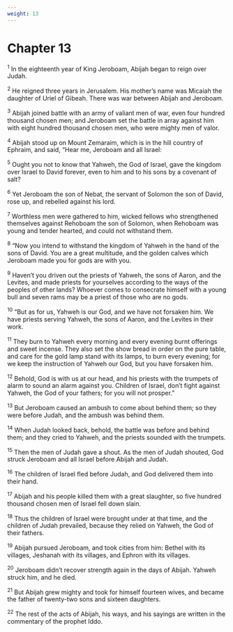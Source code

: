 ```yaml
---
weight: 13
---
```


# Chapter 13

<sup>1</sup> In the eighteenth year of King Jeroboam, Abijah began to reign over Judah. 

<sup>2</sup> He reigned three years in Jerusalem. His mother’s name was Micaiah the daughter of Uriel of Gibeah. There was war between Abijah and Jeroboam. 

<sup>3</sup> Abijah joined battle with an army of valiant men of war, even four hundred thousand chosen men; and Jeroboam set the battle in array against him with eight hundred thousand chosen men, who were mighty men of valor. 

<sup>4</sup> Abijah stood up on Mount Zemaraim, which is in the hill country of Ephraim, and said, “Hear me, Jeroboam and all Israel: 

<sup>5</sup> Ought you not to know that Yahweh, the God of Israel, gave the kingdom over Israel to David forever, even to him and to his sons by a covenant of salt? 

<sup>6</sup> Yet Jeroboam the son of Nebat, the servant of Solomon the son of David, rose up, and rebelled against his lord. 

<sup>7</sup> Worthless men were gathered to him, wicked fellows who strengthened themselves against Rehoboam the son of Solomon, when Rehoboam was young and tender hearted, and could not withstand them. 

<sup>8</sup> “Now you intend to withstand the kingdom of Yahweh in the hand of the sons of David. You are a great multitude, and the golden calves which Jeroboam made you for gods are with you. 

<sup>9</sup> Haven’t you driven out the priests of Yahweh, the sons of Aaron, and the Levites, and made priests for yourselves according to the ways of the peoples of other lands? Whoever comes to consecrate himself with a young bull and seven rams may be a priest of those who are no gods. 

<sup>10</sup> “But as for us, Yahweh is our God, and we have not forsaken him. We have priests serving Yahweh, the sons of Aaron, and the Levites in their work. 

<sup>11</sup> They burn to Yahweh every morning and every evening burnt offerings and sweet incense. They also set the show bread in order on the pure table, and care for the gold lamp stand with its lamps, to burn every evening; for we keep the instruction of Yahweh our God, but you have forsaken him. 

<sup>12</sup> Behold, God is with us at our head, and his priests with the trumpets of alarm to sound an alarm against you. Children of Israel, don’t fight against Yahweh, the God of your fathers; for you will not prosper.” 

<sup>13</sup> But Jeroboam caused an ambush to come about behind them; so they were before Judah, and the ambush was behind them. 

<sup>14</sup> When Judah looked back, behold, the battle was before and behind them; and they cried to Yahweh, and the priests sounded with the trumpets. 

<sup>15</sup> Then the men of Judah gave a shout. As the men of Judah shouted, God struck Jeroboam and all Israel before Abijah and Judah. 

<sup>16</sup> The children of Israel fled before Judah, and God delivered them into their hand. 

<sup>17</sup> Abijah and his people killed them with a great slaughter, so five hundred thousand chosen men of Israel fell down slain. 

<sup>18</sup> Thus the children of Israel were brought under at that time, and the children of Judah prevailed, because they relied on Yahweh, the God of their fathers. 

<sup>19</sup> Abijah pursued Jeroboam, and took cities from him: Bethel with its villages, Jeshanah with its villages, and Ephron with its villages. 

<sup>20</sup> Jeroboam didn’t recover strength again in the days of Abijah. Yahweh struck him, and he died. 

<sup>21</sup> But Abijah grew mighty and took for himself fourteen wives, and became the father of twenty-two sons and sixteen daughters. 

<sup>22</sup> The rest of the acts of Abijah, his ways, and his sayings are written in the commentary of the prophet Iddo. 


